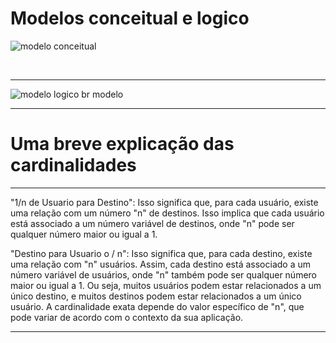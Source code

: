 
<h1>Modelos conceitual e logico </h1>

![modelo conceitual](https://github.com/Renatodavid/recode-pro/assets/106851081/c41fae69-5fd1-4d34-8820-d5d4cb9b157e)



<br>
<hr>

![modelo logico br modelo](https://github.com/Renatodavid/recode-pro/assets/106851081/8f323c7d-f988-4357-bfdb-e8f2d2028fa3)

<hr>


<h1>Uma breve explicação das cardinalidades</h1>
<hr>
<p>
"1/n de Usuario para Destino": Isso significa que, para cada usuário, existe uma relação com um número "n" de destinos. Isso implica que cada usuário está associado a um número variável de destinos, onde "n" pode ser qualquer número maior ou igual a 1.

"Destino para Usuario o / n": Isso significa que, para cada destino, existe uma relação com "n" usuários. Assim, cada destino está associado a um número variável de usuários, onde "n" também pode ser qualquer número maior ou igual a 1.
  Ou seja, muitos usuários podem estar relacionados a um único destino, e muitos destinos podem estar relacionados a um único usuário. A cardinalidade exata depende do valor específico de "n", que pode variar de acordo com o contexto da sua aplicação.
</p>
<hr>
